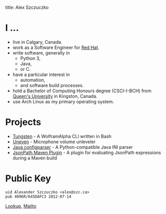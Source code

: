 title: Alex Szczuczko

# I ...
- live in Calgary, Canada.
- work as a Software Engineer for [Red Hat](https://www.redhat.com/).
- write software, generally in
    - Python 3,
    - Java,
    - or C.
- have a particular interest in
    - automation,
    - and software build processes.
- hold a Bachelor of Computing Honours degree (CSCI-I-BCH) from [Queen's University](http://queensu.ca/) in Kingston, Canada.
- use Arch Linux as my primary operating system.

# Projects
- [Tungsten](https://github.com/ASzc/tungsten) - A WolframAlpha CLI written in Bash
- [Uneven](https://github.com/ASzc/uneven) - Microphone volume unleveler
- [Java configparser](https://github.com/ASzc/java-configparser) - A Python-compatible Java INI parser
- [JsonPath Maven Plugin](https://github.com/ASzc/jsonpath-maven-plugin) - A plugin for evaluating JsonPath expressions during a Maven build

# Public Key

    uid Alexander Szczuczko <alex@szc.ca>
    pub 4096R/645DAFC3 2012-07-14

[Lookup](https://pgp.mit.edu/pks/lookup?op=vindex&search=0xA90930E7645DAFC3), [Mailto](mailto:alex@szc.ca)
